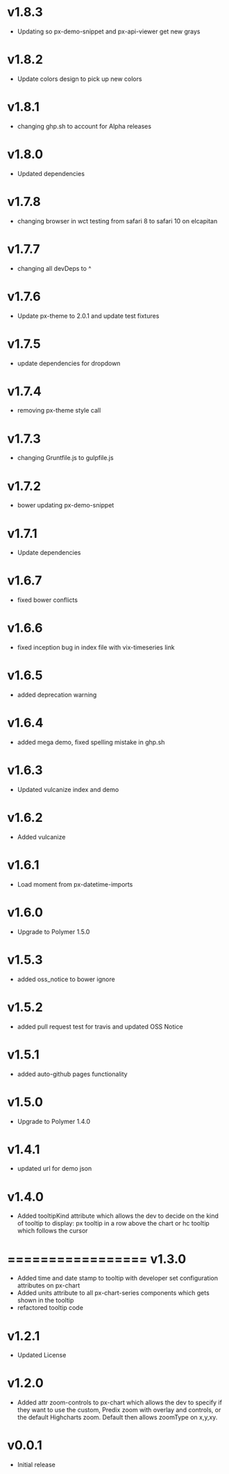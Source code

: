v1.8.3
==================
* Updating so px-demo-snippet and px-api-viewer get new grays

v1.8.2
==================
* Update colors design to pick up new colors

v1.8.1
==================
* changing ghp.sh to account for Alpha releases

v1.8.0
==================
* Updated dependencies

v1.7.8
==================
* changing browser in wct testing from safari 8 to safari 10 on elcapitan

v1.7.7
==================
* changing all devDeps to ^

v1.7.6
==================
* Update px-theme to 2.0.1 and update test fixtures

v1.7.5
==================
* update dependencies for dropdown

v1.7.4
==================
* removing px-theme style call


v1.7.3
==================
* changing Gruntfile.js to gulpfile.js


v1.7.2
==================
* bower updating px-demo-snippet

v1.7.1
=================
* Update dependencies

v1.6.7
=================
* fixed bower conflicts

v1.6.6
=================
* fixed inception bug in index file with vix-timeseries link

v1.6.5
=================
* added deprecation warning

v1.6.4
=================
* added mega demo, fixed spelling mistake in ghp.sh

v1.6.3
=================
* Updated vulcanize index and demo

v1.6.2
=================
* Added vulcanize

v1.6.1
=================
* Load moment from px-datetime-imports

v1.6.0
=================
* Upgrade to Polymer 1.5.0

v1.5.3
=================
* added oss_notice to bower ignore

v1.5.2
=================
* added pull request test for travis and updated OSS Notice

v1.5.1
=================
* added auto-github pages functionality

v1.5.0
=================
* Upgrade to Polymer 1.4.0

v1.4.1
=================
* updated url for demo json

v1.4.0
=================
* Added tooltipKind attribute which allows the dev to decide on the kind of tooltip to display: px tooltip in a row above the chart or hc tooltip which follows the cursor

=================
v1.3.0
=================
* Added time and date stamp to tooltip with developer set configuration attributes on px-chart
* Added units attribute to all px-chart-series components which gets shown in the tooltip
* refactored tooltip code

v1.2.1
=================
* Updated License

v1.2.0
==================
* Added attr zoom-controls to px-chart which allows the dev to specify if they want to use the custom, Predix zoom with overlay and controls, or the default Highcharts zoom. Default then allows zoomType on x,y,xy.

v0.0.1
==================
* Initial release
